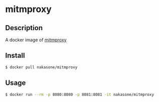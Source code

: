 # mitmproxy

## Description
A docker image of [mitmproxy](https://mitmproxy.org/)

## Install
```sh
$ docker pull nakasone/mitmproxy
```

## Usage
```sh
$ docker run --rm -p 8080:8080 -p 8081:8081 -it nakasone/mitmproxy
```

